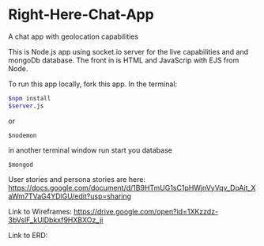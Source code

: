 # Right-Here-Chat-App
A chat app with geolocation capabilities

This is Node.js app using socket.io server for the live capabilities and and mongoDb database.  The front in is HTML and JavaScrip with EJS from Node.  

To run this app locally, fork this app.  In the terminal: 
```bash
$npm install
$server.js
```
or 
```
$nodemon
```
in another terminal window run start you database

```
$mongod
```

User stories and persona stories are here:
https://docs.google.com/document/d/1B9HTmUG1sC1pHWjnVyVqv_DoAit_XaWm7TVaG4YDlGU/edit?usp=sharing

Link to Wireframes:
https://drive.google.com/open?id=1XKzzdz-3bVslF_kUlDbkxf9HXBXOz_ji

Link to ERD:

